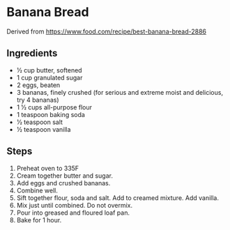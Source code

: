 # Banana Bread

Derived from https://www.food.com/recipe/best-banana-bread-2886

## Ingredients

* 1⁄2 cup butter, softened
* 1 cup granulated sugar
* 2 eggs, beaten
* 3 bananas, finely crushed (for serious and extreme moist and delicious, try 4 bananas)
* 1 1⁄2 cups all-purpose flour
* 1 teaspoon baking soda
* 1⁄2 teaspoon salt
* 1⁄2 teaspoon vanilla

## Steps

1. Preheat oven to 335F
1. Cream together butter and sugar.
1. Add eggs and crushed bananas.
1. Combine well.
1. Sift together flour, soda and salt. Add to creamed mixture. Add vanilla.
1. Mix just until combined. Do not overmix.
1. Pour into greased and floured loaf pan.
1. Bake for 1 hour.
